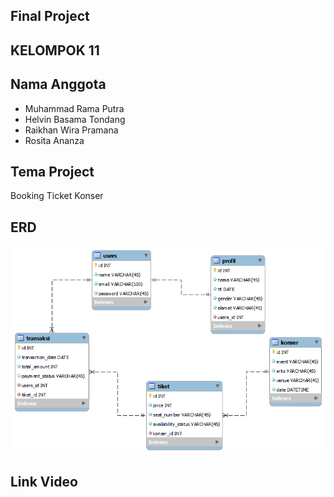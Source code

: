 ## Final Project

## KELOMPOK 11

## Nama Anggota

-   Muhammad Rama Putra
-   Helvin Basama Tondang
-   Raikhan Wira Pramana
-   Rosita Ananza

## Tema Project

Booking Ticket Konser

## ERD

![alt text](/public/erd.png)

## Link Video
